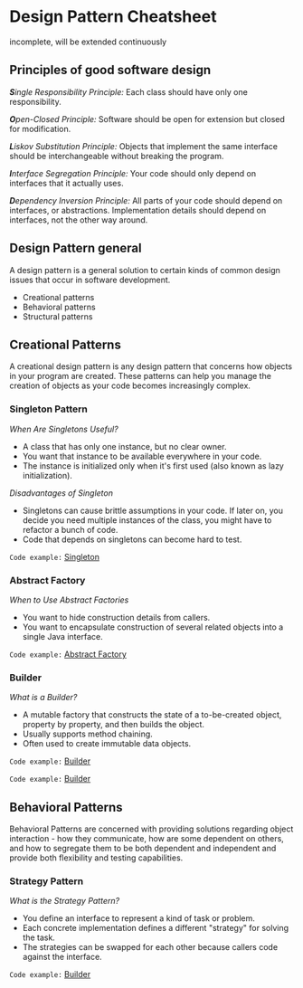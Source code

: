 # Design Pattern Cheatsheet

incomplete, will be extended continuously

## Principles of good software design

***S**ingle Responsibility Principle:* Each class should have only one responsibility.

***O**pen-Closed Principle:* Software should be open for extension but closed for modification.

***L**iskov Substitution Principle:* Objects that implement the same interface should be interchangeable without breaking the program.

***I**nterface Segregation Principle:* Your code should only depend on interfaces that it actually uses.

***D**ependency Inversion Principle:* All parts of your code should depend on interfaces, or abstractions. Implementation details should depend on interfaces, not the other way around.


## Design Pattern general

A design pattern is a general solution to certain kinds of common design issues that occur in software development.
- Creational patterns
- Behavioral patterns
- Structural patterns

## Creational Patterns

A creational design pattern is any design pattern that concerns how objects in your program are created. These patterns can help you manage the creation of objects as your code becomes increasingly complex.

### Singleton Pattern

*When Are Singletons Useful?*

- A class that has only one instance, but no clear owner.
- You want that instance to be available everywhere in your code.
- The instance is initialized only when it's first used (also known as lazy initialization).


*Disadvantages of Singleton*

- Singletons can cause brittle assumptions in your code. If later on, you decide you need multiple instances of the class, you might have to refactor a bunch of code.
- Code that depends on singletons can become hard to test.

```Code example:``` [Singleton](/src/CreationalPatterns/Singleton/SingletonExample)



### Abstract Factory

*When to Use Abstract Factories*

- You want to hide construction details from callers.
- You want to encapsulate construction of several related objects into a single Java interface.

```Code example:``` [Abstract Factory](/src/CreationalPatterns/AbstractFactory/SchuhfabrikExample)

### Builder

*What is a Builder?*
-	A mutable factory that constructs the state of a to-be-created object, property by property, and then builds the object.
- Usually supports method chaining.
- Often used to create immutable data objects.

```Code example:``` [Builder](/src/CreationalPatterns/Builder/AccountExample/)

```Code example:``` [Builder](/src/CreationalPatterns/Builder/UdacisearchClientExample/)

## Behavioral Patterns

Behavioral Patterns are concerned with providing solutions regarding object interaction - how they communicate, how are some dependent on others, and how to segregate them to be both dependent and independent and provide both flexibility and testing capabilities.


### Strategy Pattern

*What is the Strategy Pattern?*

- You define an interface to represent a kind of task or problem.
- Each concrete implementation defines a different "strategy" for solving the task.
- The strategies can be swapped for each other because callers code against the interface.

```Code example:``` [Builder](/src/BehavioralPatterns/StrategyPattern/)

